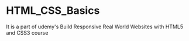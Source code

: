 # HTML_CSS_Basics
It is a part of udemy's Build Responsive Real World Websites with HTML5 and CSS3 course
